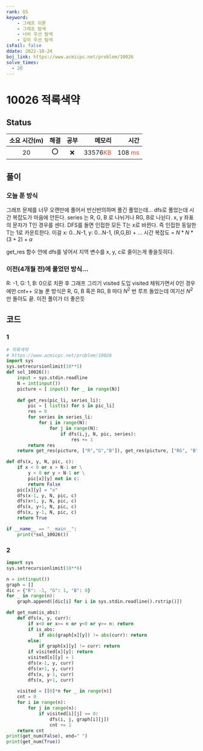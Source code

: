 ```yaml
---
rank: G5
keyword:
    - 그래프 이론
    - 그래프 탐색
    - 너비 우선 탐색
    - 깊이 우선 탐색
isFail: false
ddate: 2022-10-24
boj_link: https://www.acmicpc.net/problem/10026
solve_times:
  - 20
---
```


# 10026 적록색약

## Status

| 소요 시간(m) | 해결 | 공부 |  메모리 |  시간 |
| :-------: | :-------: | :-------: | ------: | ----: |
|    20     |    ⭕️    |    ❌     | 33576<span style="color:#e74c3c">KB</span> | 108 <span style="color:#e74c3c">ms</span> |

## 풀이

### 오늘 푼 방식
그래프 문제를 너무 오랜만에 풀어서 반신반의하며 풀긴 풀었는데...
dfs로 풀었는데 시간 복잡도가 마음에 안든다.
series 는 R, G, B 로 나뉘거나 RG, B로 나뉜다.
x, y 좌표의 문자가 T인 경우를 센다. DFS를 돌면 인접한 모든 T는 x로 바뀐다. 즉 인접한 동일한 T는 1로 카운트한다.
이걸 x: 0...N-1, y: 0...N-1, (R,G,B) + ...
시간 복잡도 = $N * N * (3+2) + \alpha$

get_res 함수 안에 dfs를 넣어서 지역 변수를 x, y, c로 줄이는게 좋을듯히다.

### 이전(4개월 전)에 풀었던 방식...
R: -1, G: 1, B: 0으로 치환 후 그래프 그리기
visited 도입
visited 채워가면서 0인 경우에만 cnt++
오늘 푼 방식은 R, G, B 혹은 RG, B 마다 $N^2$ 번 루프 돌았는데 여기선 $N^2$ 만 돌아도 끝. 이전 풀이가 더 좋은듯

## 코드

### 1
```py
# 적록색약
# https://www.acmicpc.net/problem/10026
import sys
sys.setrecursionlimit(10**5)
def sol_10026():
    input = sys.stdin.readline
    N = int(input())
    picture = [ input() for _ in range(N)]
    
    def get_res(pic_li, series_li):
        pic = [ list(s) for s in pic_li]
        res = 0
        for series in series_li:
            for i in range(N):
                for j in range(N):
                    if dfs(i,j, N, pic, series):
                        res += 1
        return res
    return get_res(picture, ["R","G","B"]), get_res(picture, ["RG", "B"])

def dfs(x, y, N, pic, c):
    if x < 0 or x > N-1 or \
        y < 0 or y > N-1 or \
        pic[x][y] not in c:
        return False
    pic[x][y] = "x"
    dfs(x-1, y, N, pic, c)
    dfs(x+1, y, N, pic, c)
    dfs(x, y+1, N, pic, c)
    dfs(x, y-1, N, pic, c)
    return True

if __name__ == "__main__":
    print(*sol_10026())

```
### 2
```py
import sys
sys.setrecursionlimit(10**6)

n = int(input())
graph = []
dic = {"R": -1, "G": 1, "B": 0}
for _ in range(n):
    graph.append([dic[i] for i in sys.stdin.readline().rstrip()])

def get_num(is_abs):
    def dfs(x, y, curr):
        if x<0 or x>= n or y<0 or y>= n: return
        if is_abs:
            if abs(graph[x][y]) != abs(curr): return
        else:
            if graph[x][y] != curr: return
        if visited[x][y]: return
        visited[x][y] = 1
        dfs(x-1, y, curr)
        dfs(x+1, y, curr)
        dfs(x, y-1, curr)
        dfs(x, y+1, curr)
        
    visited = [[0]*n for _ in range(n)]
    cnt = 0
    for i in range(n):
        for j in range(n):
            if visited[i][j] == 0:
                dfs(i, j, graph[i][j])
                cnt += 1
    return cnt
print(get_num(False), end=" ")
print(get_num(True))
```